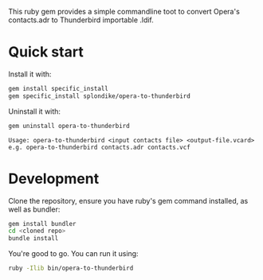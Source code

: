 This ruby gem provides a simple commandline toot to convert Opera's contacts.adr to Thunderbird importable .ldif.

Quick start
===========

Install it with:

```bash
gem install specific_install
gem specific_install splondike/opera-to-thunderbird
```

Uninstall it with:
```bash
gem uninstall opera-to-thunderbird
```

```
Usage: opera-to-thunderbird <input contacts file> <output-file.vcard>
e.g. opera-to-thunderbird contacts.adr contacts.vcf
```

Development
===========

Clone the repository, ensure you have ruby's gem command installed, as well as bundler:

```bash
gem install bundler
cd <cloned repo>
bundle install
```

You're good to go. You can run it using:

```bash
ruby -Ilib bin/opera-to-thunderbird
```

